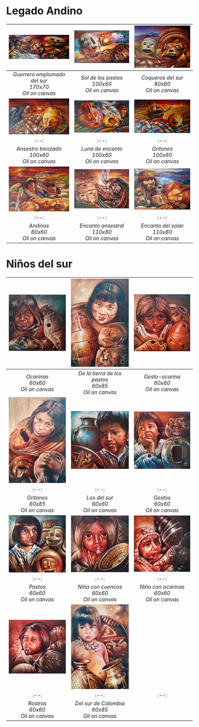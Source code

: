# Legado Andino

| [![drawing_1.jpeg](/assets/img/paintings/drawing_1.jpeg)](/gallery/painting1) | [![drawing_2.jpg](/assets/img/paintings/drawing_2.jpeg)](/gallery/painting2) | [![drawing_3.jpg](/assets/img/paintings/drawing_3.jpeg)](/gallery/painting3) | 
|:--:|:--:|:--:| 
| *Guerrero emplumado del sur* <br /> *170x70* <br /> *Oil on canvas* | *Sol de los pastos* <br /> *100x60* <br /> *Oil on canvas* | *Coqueros del sur* <br /> *80x60* <br /> *Oil on canvas* |
| [![drawing_4.jpeg](/assets/img/paintings/drawing_4.jpeg)](/gallery/painting4) | [![drawing_5.jpg](/assets/img/paintings/drawing_5.jpeg)](/gallery/painting5) | [![drawing_6.jpg](/assets/img/paintings/drawing_6.jpeg)](/gallery/painting6) | 
|:--:|:--:|:--:| 
| *Ansestro trenzado* <br /> *100x60* <br /> *Oil on canvas* | *Luna de encanto* <br /> *100x60* <br /> *Oil on canvas* | *Gritones* <br /> *100x60* <br /> *Oil on canvas* |
| [![drawing_7.jpeg](/assets/img/paintings/drawing_7.jpeg)](/gallery/painting7) | [![drawing_8.jpg](/assets/img/paintings/drawing_8.jpeg)](/gallery/painting8) | [![drawing_9.jpg](/assets/img/paintings/drawing_9.jpeg)](/gallery/painting9) | 
|:--:|:--:|:--:| 
| *Andinos* <br /> *80x60* <br /> *Oil on canvas* | *Encanto ansestral* <br /> *110x80* <br /> *Oil on canvas* | *Encanto del solar* <br /> *110x80* <br /> *Oil on canvas* |

# Niños del sur

| [![drawing_10.jpeg](/assets/img/paintings/drawing_10.jpeg)](/gallery/painting10) | [![drawing_11.jpg](/assets/img/paintings/drawing_11.jpeg)](/gallery/painting11) | [![drawing_12.jpg](/assets/img/paintings/drawing_12.jpeg)](/gallery/painting12) | 
|:--:|:--:|:--:| 
| *Ocarinas* <br /> *60x60* <br /> *Oil on canvas* | *De la tierra de los pastos* <br /> *60x85* <br /> *Oil on canvas* | *Gesto-ocarina* <br /> *60x60* <br /> *Oil on canvas* |
| [![drawing_13.jpeg](/assets/img/paintings/drawing_13.jpeg)](/gallery/painting13) | [![drawing_14.jpg](/assets/img/paintings/drawing_14.jpeg)](/gallery/painting14) | [![drawing_15.jpg](/assets/img/paintings/drawing_15.jpeg)](/gallery/painting15) | 
|:--:|:--:|:--:| 
| *Gritones* <br /> *60x85* <br /> *Oil on canvas* | *Los del sur* <br /> *60x60* <br /> *Oil on canvas* | *Gestos* <br /> *60x60* <br /> *Oil on canvas* |
| [![drawing_16.jpeg](/assets/img/paintings/drawing_16.jpeg)](/gallery/painting16) | [![drawing_17.jpg](/assets/img/paintings/drawing_17.jpeg)](/gallery/painting17) | [![drawing_18.jpg](/assets/img/paintings/drawing_18.jpeg)](/gallery/painting18) | 
|:--:|:--:|:--:| 
| *Pastos* <br /> *60x60* <br /> *Oil on canvas* | *Niña con cuencos* <br /> *60x60* <br /> *Oil on canvas* | *Niño con ocarinas* <br /> *60x60* <br /> *Oil on canvas* |
| [![drawing_19.jpeg](/assets/img/paintings/drawing_19.jpeg)](/gallery/painting19) | [![drawing_20.jpg](/assets/img/paintings/drawing_20.jpeg)](/gallery/painting20) |  | 
|:--:|:--:|:--:| 
| *Rostros* <br /> *60x60* <br /> *Oil on canvas* | *Del sur de Colombia* <br /> *60x85* <br /> *Oil on canvas* |  |
